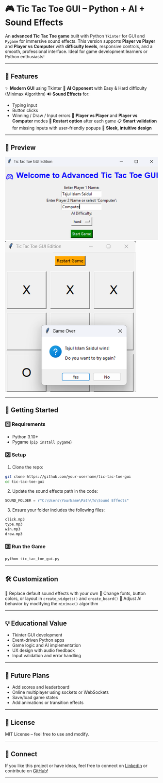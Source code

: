 # 🎮 Tic Tac Toe GUI – Python + AI + Sound Effects

An **advanced Tic Tac Toe game** built with Python `Tkinter` for GUI and `Pygame` for immersive sound effects. This version supports **Player vs Player** and **Player vs Computer** with **difficulty levels**, responsive controls, and a smooth, professional interface. Ideal for game development learners or Python enthusiasts!

---

## 🌟 Features

✨ **Modern GUI** using Tkinter
🧠 **AI Opponent** with Easy & Hard difficulty (Minimax Algorithm)
🔊 **Sound Effects** for:

* Typing input
* Button clicks
* Winning / Draw / Input errors
  👥 **Player vs Player** and **Player vs Computer** modes
  🔁 **Restart option** after each game
  📋 **Smart validation** for missing inputs with user-friendly popups
  🎨 **Sleek, intuitive design**

---

## 📸 Preview

 ![Image Alt](https://github.com/tajulislamsaidul/Tic-Tac-Toe-Game/blob/0675be077b0e7aa3577b43db4ae084d189f9d32e/Demo/First%20Page.png)
 ![Image Alt](https://github.com/tajulislamsaidul/Tic-Tac-Toe-Game/blob/0675be077b0e7aa3577b43db4ae084d189f9d32e/Demo/Game%20page.png)

---

## 🚀 Getting Started

### 1️⃣ Requirements

* Python 3.10+
* Pygame (`pip install pygame`)

### 2️⃣ Setup

1. Clone the repo:

```bash
git clone https://github.com/your-username/tic-tac-toe-gui
cd tic-tac-toe-gui
```

2. Update the sound effects path in the code:

```python
SOUND_FOLDER = r"C:\Users\YourName\Path\To\Sound Effects"
```

3. Ensure your folder includes the following files:

```
click.mp3
type.mp3
win.mp3
draw.mp3
```

### 3️⃣ Run the Game

```bash
python tic_tac_toe_gui.py
```

---

## 🛠 Customization

🎵 Replace default sound effects with your own
🎨 Change fonts, button colors, or layout in `create_widgets()` and `create_board()`
🧠 Adjust AI behavior by modifying the `minimax()` algorithm

---

## 💡 Educational Value

* Tkinter GUI development
* Event-driven Python apps
* Game logic and AI implementation
* UX design with audio feedback
* Input validation and error handling

---

## 🧱 Future Plans

* Add scores and leaderboard
* Online multiplayer using sockets or WebSockets
* Save/load game states
* Add animations or transition effects

---

## 📜 License

MIT License – feel free to use and modify.

---

## 🤝 Connect

If you like this project or have ideas, feel free to connect on [LinkedIn](https://www.linkedin.com/in/md-tajul-islam-saidul-86b2bb348?utm_source=share&utm_campaign=share_via&utm_content=profile&utm_medium=android_app) or contribute on [GitHub](https://github.com/tajulislamsaidul)!

---
